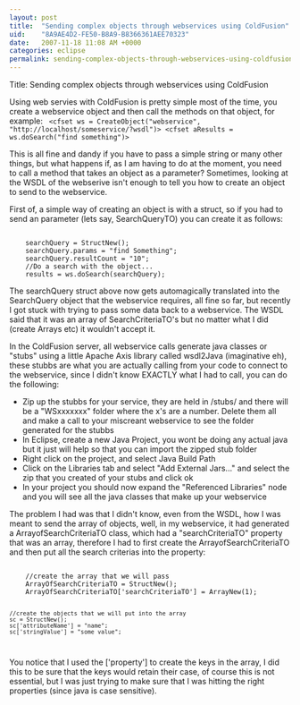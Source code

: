 ```yaml
---
layout: post
title:  "Sending complex objects through webservices using ColdFusion"
uid:	"8A9AE4D2-FE50-B8A9-B8366361AEE70323"
date:   2007-11-18 11:08 AM +0000
categories: eclipse
permalink: sending-complex-objects-through-webservices-using-coldfusion
---
```

Title: Sending complex objects through webservices using ColdFusion

Using web servies with ColdFusion is pretty simple most of the time, you create a webservice object and then call the methods on that object, for example:
<code>
	<cfset ws = CreateObject("webservice", "http://localhost/someservice/?wsdl")>
	<cfset aResults =  ws.doSearch("find something")>
</code>

This is all fine and dandy if you have to pass a simple string or many other things, but what happens if, as I am having to do at the moment, you need to call a method that takes an object as a parameter? Sometimes, looking at the WSDL of the webserive isn't enough to tell you how to create an object to send to the webservice.

First of, a simple way of creating an object is with a struct, so if you had to send an parameter (lets say, SearchQueryTO) you can create it as follows:

<code>
	searchQuery = StructNew();
	searchQuery.params = "find Something";
	searchQuery.resultCount = "10";
	//Do a search with the object...
	results = ws.doSearch(searchQuery);
</code>

The searchQuery struct above now gets automagically translated into the SearchQuery object that the webservice requires, all fine so far, but recently I got stuck with trying to pass some data back to a webservice. The WSDL said that it was an array of SearchCriteriaTO's but no matter what I did (create Arrays etc) it wouldn't accept it.

In the ColdFusion server, all webservice calls generate java classes or "stubs" using a little Apache Axis library called wsdl2Java (imaginative eh), these stubbs are what you are actually calling from your code to connect to the webservice, since I didn't know EXACTLY what I had to call, you can do the following: 
<ul>
	<li>Zip up the stubbs for your service, they are held in <ColdFusion8Root>/stubs/ and there will be a "WSxxxxxxx" folder where the x's are a number. Delete them all and make a call to your miscreant webservice to see the folder generated for the stubbs</li>
	<li>In Eclipse, create a new Java Project, you wont be doing any actual java but it just will help so that you can import the zipped stub folder</li>
	<li>Right click on the project, and select Java Build Path</li>
	<li>Click on the Libraries tab and select "Add External Jars..." and select the zip that you created of your stubs and click ok</li>
	<li>In your project you should now expand the "Referenced Libraries" node and you will see all the java classes that make up your webservice</li>
	
</ul>


The problem I had was that I didn't know, even from the WSDL, how I was meant to send the array of objects, well, in my webservice, it had generated a ArrayofSearchCriteriaTO class,  which had a "searchCriteriaTO" property that was an array, therefore I had to first create the ArrayofSearchCriteriaTO and then put all the search criterias into the property:

<code>
	//create the array that we will pass
	ArrayOfSearchCriteriaTO = StructNew();
	ArrayOfSearchCriteriaTO['searchCriteriaTO'] = ArrayNew(1);
	
	//create the objects that we will put into the array
	sc = StructNew();
	sc['attributeName'] = "name";
	sc['stringValue'] = "some value";
	

</code>

You notice that I used the ['property'] to create the keys in the array, I did this to be sure that the keys would retain their case, of course this is not essential, but I was just trying to make sure that I was hitting the right properties (since java is case sensitive).